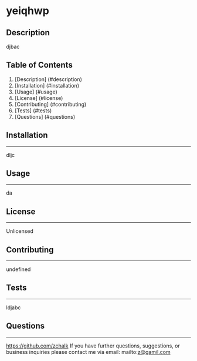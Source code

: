 # yeiqhwp
<a name="description"></a>
## Description
djbac
## Table of Contents
1. [Description] (#description)
2. [Installation] (#installation)
3. [Usage] (#usage)
4.  [License] (#license)
5. [Contributing] (#contributing)
6. [Tests] (#tests)
7. [Questions] (#questions)

<a id="installation"></a>
## Installation
***
dljc

<a name="usage"></a>
## Usage
***
da

<a name="license"></a>
## License
***
Unlicensed

<a name="constributing"></a>
## Contributing
***
undefined

<a name="tests"></a>
## Tests
***
ldjabc

<a name="questions"></a>
## Questions
***
https://github.com/zchalk
If you have further questions, suggestions, or business inquiries please contact me via email: mailto:z@gamil.com
